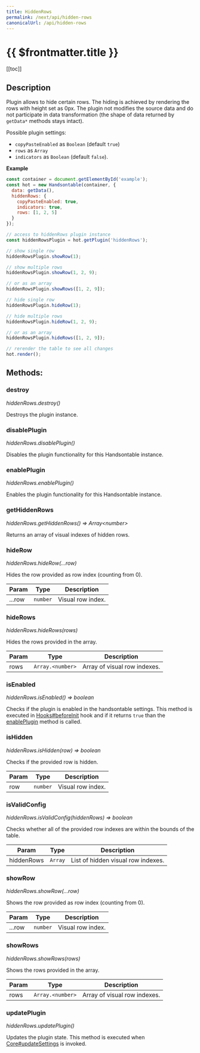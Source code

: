 ```yaml
---
title: HiddenRows
permalink: /next/api/hidden-rows
canonicalUrl: /api/hidden-rows
---
```


# {{ $frontmatter.title }}

[[toc]]

## Description


Plugin allows to hide certain rows. The hiding is achieved by rendering the rows with height set as 0px.
The plugin not modifies the source data and do not participate in data transformation (the shape of data returned
by `getData*` methods stays intact).

Possible plugin settings:
 * `copyPasteEnabled` as `Boolean` (default `true`)
 * `rows` as `Array`
 * `indicators` as `Boolean` (default `false`).

**Example**  
```js
const container = document.getElementById('example');
const hot = new Handsontable(container, {
  data: getData(),
  hiddenRows: {
    copyPasteEnabled: true,
    indicators: true,
    rows: [1, 2, 5]
  }
});

// access to hiddenRows plugin instance
const hiddenRowsPlugin = hot.getPlugin('hiddenRows');

// show single row
hiddenRowsPlugin.showRow(1);

// show multiple rows
hiddenRowsPlugin.showRow(1, 2, 9);

// or as an array
hiddenRowsPlugin.showRows([1, 2, 9]);

// hide single row
hiddenRowsPlugin.hideRow(1);

// hide multiple rows
hiddenRowsPlugin.hideRow(1, 2, 9);

// or as an array
hiddenRowsPlugin.hideRows([1, 2, 9]);

// rerender the table to see all changes
hot.render();
```

## Methods:

### destroy

_hiddenRows.destroy()_

Destroys the plugin instance.



### disablePlugin

_hiddenRows.disablePlugin()_

Disables the plugin functionality for this Handsontable instance.



### enablePlugin

_hiddenRows.enablePlugin()_

Enables the plugin functionality for this Handsontable instance.



### getHiddenRows

_hiddenRows.getHiddenRows() ⇒ Array&lt;number&gt;_

Returns an array of visual indexes of hidden rows.



### hideRow

_hiddenRows.hideRow(...row)_

Hides the row provided as row index (counting from 0).


| Param | Type | Description |
| --- | --- | --- |
| ...row | <code>number</code> | Visual row index. |



### hideRows

_hiddenRows.hideRows(rows)_

Hides the rows provided in the array.


| Param | Type | Description |
| --- | --- | --- |
| rows | <code>Array.&lt;number&gt;</code> | Array of visual row indexes. |



### isEnabled

_hiddenRows.isEnabled() ⇒ boolean_

Checks if the plugin is enabled in the handsontable settings. This method is executed in [Hooks#beforeInit](./Hooks/#beforeInit)
hook and if it returns `true` than the [enablePlugin](#HiddenRows+enablePlugin) method is called.



### isHidden

_hiddenRows.isHidden(row) ⇒ boolean_

Checks if the provided row is hidden.


| Param | Type | Description |
| --- | --- | --- |
| row | <code>number</code> | Visual row index. |



### isValidConfig

_hiddenRows.isValidConfig(hiddenRows) ⇒ boolean_

Checks whether all of the provided row indexes are within the bounds of the table.


| Param | Type | Description |
| --- | --- | --- |
| hiddenRows | <code>Array</code> | List of hidden visual row indexes. |



### showRow

_hiddenRows.showRow(...row)_

Shows the row provided as row index (counting from 0).


| Param | Type | Description |
| --- | --- | --- |
| ...row | <code>number</code> | Visual row index. |



### showRows

_hiddenRows.showRows(rows)_

Shows the rows provided in the array.


| Param | Type | Description |
| --- | --- | --- |
| rows | <code>Array.&lt;number&gt;</code> | Array of visual row indexes. |



### updatePlugin

_hiddenRows.updatePlugin()_

Updates the plugin state. This method is executed when [Core#updateSettings](./Core/#updateSettings) is invoked.


